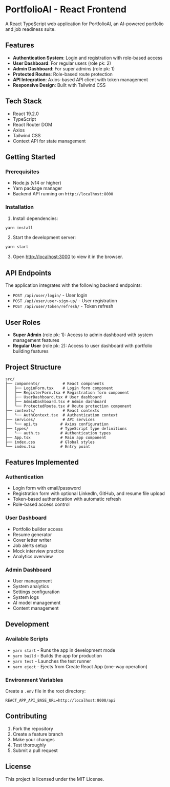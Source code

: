 # PortfolioAI - React Frontend

A React TypeScript web application for PortfolioAI, an AI-powered portfolio and job readiness suite.

## Features

- **Authentication System**: Login and registration with role-based access
- **User Dashboard**: For regular users (role pk: 2)
- **Admin Dashboard**: For super admins (role pk: 1)
- **Protected Routes**: Role-based route protection
- **API Integration**: Axios-based API client with token management
- **Responsive Design**: Built with Tailwind CSS

## Tech Stack

- React 19.2.0
- TypeScript
- React Router DOM
- Axios
- Tailwind CSS
- Context API for state management

## Getting Started

### Prerequisites

- Node.js (v14 or higher)
- Yarn package manager
- Backend API running on `http://localhost:8000`

### Installation

1. Install dependencies:
```bash
yarn install
```

2. Start the development server:
```bash
yarn start
```

3. Open [http://localhost:3000](http://localhost:3000) to view it in the browser.

## API Endpoints

The application integrates with the following backend endpoints:

- `POST /api/user/login/` - User login
- `POST /api/user/user-sign-up/` - User registration
- `POST /api/user/token/refresh/` - Token refresh

## User Roles

- **Super Admin** (role pk: 1): Access to admin dashboard with system management features
- **Regular User** (role pk: 2): Access to user dashboard with portfolio building features

## Project Structure

```
src/
├── components/          # React components
│   ├── LoginForm.tsx    # Login form component
│   ├── RegisterForm.tsx # Registration form component
│   ├── UserDashboard.tsx # User dashboard
│   ├── AdminDashboard.tsx # Admin dashboard
│   └── ProtectedRoute.tsx # Route protection component
├── contexts/            # React contexts
│   └── AuthContext.tsx  # Authentication context
├── services/            # API services
│   └── api.ts          # Axios configuration
├── types/              # TypeScript type definitions
│   └── auth.ts         # Authentication types
├── App.tsx             # Main app component
├── index.css           # Global styles
└── index.tsx           # Entry point
```

## Features Implemented

### Authentication
- Login form with email/password
- Registration form with optional LinkedIn, GitHub, and resume file upload
- Token-based authentication with automatic refresh
- Role-based access control

### User Dashboard
- Portfolio builder access
- Resume generator
- Cover letter writer
- Job alerts setup
- Mock interview practice
- Analytics overview

### Admin Dashboard
- User management
- System analytics
- Settings configuration
- System logs
- AI model management
- Content management

## Development

### Available Scripts

- `yarn start` - Runs the app in development mode
- `yarn build` - Builds the app for production
- `yarn test` - Launches the test runner
- `yarn eject` - Ejects from Create React App (one-way operation)

### Environment Variables

Create a `.env` file in the root directory:

```
REACT_APP_API_BASE_URL=http://localhost:8000/api
```

## Contributing

1. Fork the repository
2. Create a feature branch
3. Make your changes
4. Test thoroughly
5. Submit a pull request

## License

This project is licensed under the MIT License.